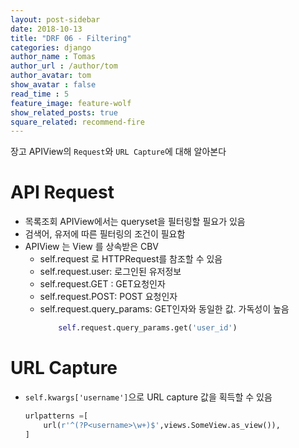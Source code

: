 ```yaml
---
layout: post-sidebar
date: 2018-10-13
title: "DRF 06 - Filtering"
categories: django
author_name : Tomas
author_url : /author/tom
author_avatar: tom
show_avatar : false
read_time : 5
feature_image: feature-wolf
show_related_posts: true
square_related: recommend-fire
---
```

장고 APIView의 `Request`와 `URL Capture`에 대해 알아본다

# API Request

* 목록조회 APIView에서는 queryset을 필터링할 필요가 있음
* 검색어, 유저에 따른 필터링의 조건이 필요함
* APIView 는 View 를 상속받은 CBV
    * self.request 로 HTTPRequest를 참조할 수 있음
    * self.request.user: 로그인된 유저정보
    * self.request.GET : GET요청인자
    * self.request.POST: POST 요청인자
    * self.request.query_params: GET인자와 동일한 값. 가독성이 높음
        ```python
            self.request.query_params.get('user_id')
        ```

# URL Capture

* `self.kwargs['username']`으로 URL capture 값을 획득할 수 있음
    ```python
    urlpatterns =[
        url(r'^(?P<username>\w+)$',views.SomeView.as_view()),
    ]
    ```